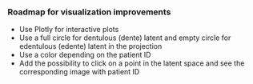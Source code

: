 ### Roadmap for visualization improvements

- Use Plotly for interactive plots
- Use a full circle for dentulous (dente) latent and empty circle for edentulous (edente) latent in the projection
- Use a color depending on the patient ID
- Add the possibility to click on a point in the latent space and see the corresponding image with patient ID
